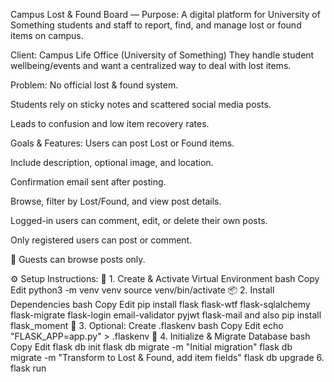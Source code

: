  Campus Lost & Found Board — 
 Purpose:
A digital platform for University of Something students and staff to report, find, and manage lost or found items on campus.

 Client:
Campus Life Office (University of Something)
They handle student wellbeing/events and want a centralized way to deal with lost items.

 Problem:
No official lost & found system.

Students rely on sticky notes and scattered social media posts.

Leads to confusion and low item recovery rates.

Goals & Features:
 Users can post Lost or Found items.

 Include description, optional image, and location.

Confirmation email sent after posting.

 Browse, filter by Lost/Found, and view post details.

 Logged-in users can comment, edit, or delete their own posts.

 Only registered users can post or comment.

👀 Guests can browse posts only.

⚙️ Setup Instructions:
🐍 1. Create & Activate Virtual Environment
bash
Copy
Edit
python3 -m venv venv
source venv/bin/activate
📦 2. Install Dependencies
bash
Copy
Edit
pip install flask flask-wtf flask-sqlalchemy flask-migrate flask-login email-validator pyjwt flask-mail
and also pip install flask_moment
📄 3. Optional: Create .flaskenv
bash
Copy
Edit
echo "FLASK_APP=app.py" > .flaskenv
🧱 4. Initialize & Migrate Database
bash
Copy
Edit
flask db init
flask db migrate -m "Initial migration"
flask db migrate -m "Transform to Lost & Found, add item fields"
flask db upgrade
6. flask run
